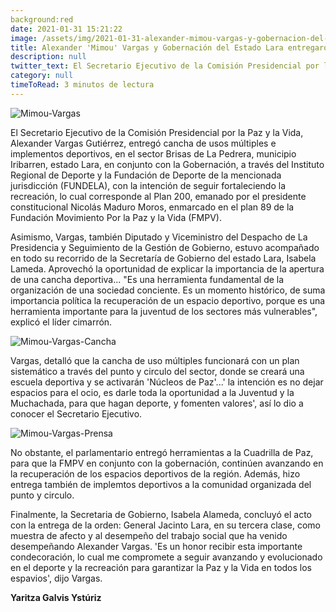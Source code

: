 ```yaml
---
background:red
date: 2021-01-31 15:21:22
image: /assets/img/2021-01-31-alexander-mimou-vargas-y-gobernacion-del-estado-lara-entregaron-cancha-de-usos-multiples/img-1.jpg
title: Alexander 'Mimou' Vargas y Gobernación del Estado Lara entregaron cancha de usos múltiples
description: null
twitter_text: El Secretario Ejecutivo de la Comisión Presidencial por la Paz y la Vida, Alexander Vargas Gutiérrez, entregó cancha de usos múltiples e implementos deportivos
category: null
timeToRead: 3 minutos de lectura
---
```


![Mimou-Vargas](/assets/img/2021-01-31-alexander-mimou-vargas-y-gobernacion-del-estado-lara-entregaron-cancha-de-usos-multiples/img-1.jpg)

El Secretario Ejecutivo de la Comisión Presidencial por la Paz y la Vida, Alexander Vargas Gutiérrez, entregó cancha de usos múltiples e implementos deportivos, en el sector Brisas de La Pedrera, municipio Iribarren, estado Lara, en conjunto con la Gobernación, a través del Instituto Regional de Deporte y la Fundación de Deporte de la mencionada jurisdicción (FUNDELA), con la intención de seguir fortaleciendo la recreación, lo cual corresponde al Plan 200, emanado por el presidente constitucional Nicolás Maduro Moros, enmarcado en el plan 89 de la Fundación Movimiento Por la Paz y la Vida (FMPV).

Asimismo, Vargas, también Diputado y Viceministro del Despacho de La Presidencia y Seguimiento de la Gestión de Gobierno, estuvo acompañado en todo su recorrido de la Secretaría de Gobierno del estado Lara, Isabela Lameda. Aprovechó la oportunidad de explicar la importancia de la apertura de una cancha deportiva... "Es una herramienta fundamental de la organización de una sociedad conciente. Es un momento histórico, de suma importancia política la recuperación de un espacio deportivo, porque es una herramienta importante para la juventud de los sectores más vulnerables", explicó el líder cimarrón. 

![Mimou-Vargas-Cancha](/assets/img/2021-01-31-alexander-mimou-vargas-y-gobernacion-del-estado-lara-entregaron-cancha-de-usos-multiples/img-3.jpg)


Vargas, detalló que la cancha de uso múltiples funcionará con un plan sistemático a través del punto y circulo del sector, donde se creará una escuela deportiva y se activarán 'Núcleos de Paz'...' la intención es no dejar espacios para el ocio, es darle toda la oportunidad a la Juventud y la Muchachada, para que hagan deporte, y fomenten valores', así lo dio a conocer el Secretario Ejecutivo. 

![Mimou-Vargas-Prensa](/assets/img/2021-01-31-alexander-mimou-vargas-y-gobernacion-del-estado-lara-entregaron-cancha-de-usos-multiples/img-2.jpg)


No obstante, el parlamentario entregó herramientas a la Cuadrilla de Paz, para que la FMPV en conjunto con la gobernación, continúen avanzando en la recuperación de los espacios deportivos de la región. Además, hizo entrega también de implemtos deportivos a la comunidad organizada del punto y circulo.

Finalmente, la Secretaria de Gobierno, Isabela Alameda, concluyó el acto con la entrega de la orden: General Jacinto Lara, en su tercera clase, como muestra de afecto y al desempeño del trabajo social que ha venido desempeñando Alexander Vargas. 'Es un honor recibir esta importante condecoración, lo cual me compromete a seguir avanzando y evolucionado en el deporte y la recreación para garantizar la Paz y la Vida en todos los espavios', dijo Vargas.

**Yaritza Galvis Ystúriz**
